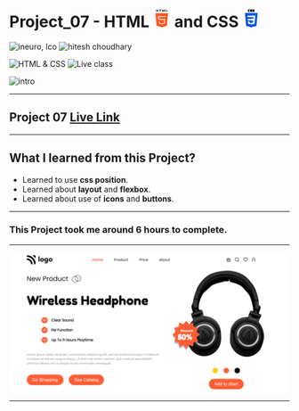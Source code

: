 # Project_07 - HTML ![](./screenshot/html.png) and CSS ![](./screenshot/css.png)

![ineuro, lco](https://img.shields.io/badge/iNeuron-LCO-green)
![hitesh choudhary](https://img.shields.io/badge/Hitesh%20Choudhary-Full%20Stack%20JavaScript%20Bootcamp-lightgrey)

![HTML & CSS](https://img.shields.io/badge/HTML-CSS-orange)
![Live class](https://img.shields.io/badge/LIVE--CLASS-PROJECT--07-blue)

![intro](https://img.shields.io/badge/Mohit%20Gupta-MCA%20Final%20Year-red)

---

## Project 07 [Live Link](https://project-07-themohitgupta.netlify.app)

---
## What I learned from this Project?

- Learned to use **css position**.
- Learned about **layout** and **flexbox**.
- Learned about use of **icons** and **buttons**.

---

### This Project took me around **6 hours** to complete.

---

![Screenshot](./screenshot/screenshot.png)

---
